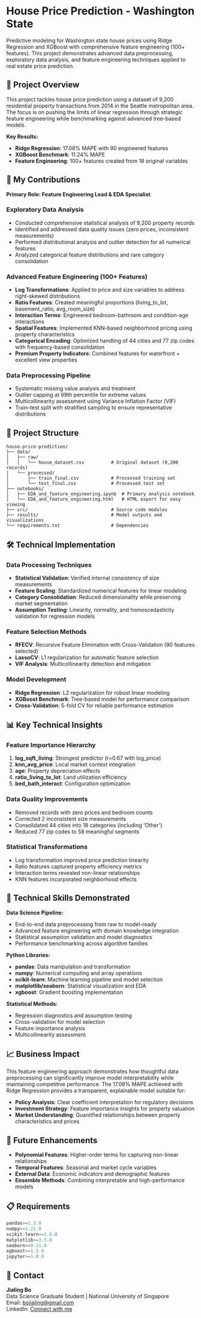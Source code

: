# House Price Prediction - Washington State

Predictive modeling for Washington state house prices using Ridge Regression and XGBoost with comprehensive feature engineering (100+ features). This project demonstrates advanced data preprocessing, exploratory data analysis, and feature engineering techniques applied to real estate price prediction.

## 🎯 Project Overview

This project tackles house price prediction using a dataset of 9,200 residential property transactions from 2014 in the Seattle metropolitan area. The focus is on pushing the limits of linear regression through strategic feature engineering while benchmarking against advanced tree-based models.

**Key Results:**
- **Ridge Regression**: 17.08% MAPE with 90 engineered features
- **XGBoost Benchmark**: 11.24% MAPE 
- **Feature Engineering**: 100+ features created from 18 original variables

## 🔧 My Contributions

**Primary Role: Feature Engineering Lead & EDA Specialist**

### Exploratory Data Analysis
- Conducted comprehensive statistical analysis of 9,200 property records
- Identified and addressed data quality issues (zero prices, inconsistent measurements)
- Performed distributional analysis and outlier detection for all numerical features
- Analyzed categorical feature distributions and rare category consolidation

### Advanced Feature Engineering (100+ Features)
- **Log Transformations**: Applied to price and size variables to address right-skewed distributions
- **Ratio Features**: Created meaningful proportions (living_to_lot, basement_ratio, avg_room_size)
- **Interaction Terms**: Engineered bedroom-bathroom and condition-age interactions
- **Spatial Features**: Implemented KNN-based neighborhood pricing using property characteristics
- **Categorical Encoding**: Optimized handling of 44 cities and 77 zip codes with frequency-based consolidation
- **Premium Property Indicators**: Combined features for waterfront + excellent view properties

### Data Preprocessing Pipeline
- Systematic missing value analysis and treatment
- Outlier capping at 99th percentile for extreme values
- Multicollinearity assessment using Variance Inflation Factor (VIF)
- Train-test split with stratified sampling to ensure representative distributions

## 📁 Project Structure

```
house-price-prediction/
├── data/
│   ├── raw/
│   │   └── house_dataset.csv          # Original dataset (9,200 records)
│   └── processed/
│       ├── train_final.csv            # Processed training set
│       └── test_final.csv             # Processed test set
├── notebooks/
│   ├── EDA_and_feature_engineering.ipynb  # Primary analysis notebook
│   └── EDA_and_feature_engineering.html   # HTML export for easy viewing
├── src/                               # Source code modules
├── results/                           # Model outputs and visualizations
└── requirements.txt                   # Dependencies
```

## 🛠 Technical Implementation

### Data Processing Techniques
- **Statistical Validation**: Verified internal consistency of size measurements
- **Feature Scaling**: Standardized numerical features for linear modeling
- **Category Consolidation**: Reduced dimensionality while preserving market segmentation
- **Assumption Testing**: Linearity, normality, and homoscedasticity validation for regression models

### Feature Selection Methods
- **RFECV**: Recursive Feature Elimination with Cross-Validation (90 features selected)
- **LassoCV**: L1 regularization for automatic feature selection
- **VIF Analysis**: Multicollinearity detection and mitigation

### Model Development
- **Ridge Regression**: L2 regularization for robust linear modeling
- **XGBoost Benchmark**: Tree-based model for performance comparison
- **Cross-Validation**: 5-fold CV for reliable performance estimation

## 📊 Key Technical Insights

### Feature Importance Hierarchy
1. **log_sqft_living**: Strongest predictor (r=0.67 with log_price)
2. **knn_avg_price**: Local market context integration
3. **age**: Property depreciation effects
4. **ratio_living_to_lot**: Land utilization efficiency
5. **bed_bath_interact**: Configuration optimization

### Data Quality Improvements
- Removed records with zero prices and bedroom counts
- Corrected 2 inconsistent size measurements
- Consolidated 44 cities into 18 categories (including 'Other')
- Reduced 77 zip codes to 58 meaningful segments

### Statistical Transformations
- Log transformation improved price prediction linearity
- Ratio features captured property efficiency metrics
- Interaction terms revealed non-linear relationships
- KNN features incorporated neighborhood effects

## 🚀 Technical Skills Demonstrated

**Data Science Pipeline:**
- End-to-end data preprocessing from raw to model-ready
- Advanced feature engineering with domain knowledge integration
- Statistical assumption validation and model diagnostics
- Performance benchmarking across algorithm families

**Python Libraries:**
- **pandas**: Data manipulation and transformation
- **numpy**: Numerical computing and array operations
- **scikit-learn**: Machine learning pipeline and model selection
- **matplotlib/seaborn**: Statistical visualization and EDA
- **xgboost**: Gradient boosting implementation

**Statistical Methods:**
- Regression diagnostics and assumption testing
- Cross-validation for model selection
- Feature importance analysis
- Multicollinearity assessment

## 📈 Business Impact

This feature engineering approach demonstrates how thoughtful data preprocessing can significantly improve model interpretability while maintaining competitive performance. The 17.08% MAPE achieved with Ridge Regression provides a transparent, explainable model suitable for:

- **Policy Analysis**: Clear coefficient interpretation for regulatory decisions
- **Investment Strategy**: Feature importance insights for property valuation
- **Market Understanding**: Quantified relationships between property characteristics and prices

## 🔄 Future Enhancements

- **Polynomial Features**: Higher-order terms for capturing non-linear relationships
- **Temporal Features**: Seasonal and market cycle variables
- **External Data**: Economic indicators and demographic features
- **Ensemble Methods**: Combining interpretable and high-performance models

## 📋 Requirements

```python
pandas>=1.3.0
numpy>=1.21.0
scikit-learn>=1.0.0
matplotlib>=3.5.0
seaborn>=0.11.0
xgboost>=1.5.0
jupyter>=1.0.0
```

## 📧 Contact

**Jialing Bo**  
Data Science Graduate Student | National University of Singapore  
Email: bojialing@gmail.com  
LinkedIn: [Connect with me](https://www.linkedin.com/in/jialing-bo-a28112236/)
